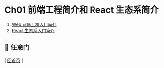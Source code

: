 # Ch01 前端工程简介和 React 生态系简介

1. [Web 前端工程入门简介](https://github.com/fsdev124/reactjs/blob/master/Ch01/front-end-introduction.md)
2. [React 生态系入门简介](https://github.com/fsdev124/reactjs/blob/master/Ch01/react-ecosystem-introduction.md)

## :door: 任意门
| [回首页](https://github.com/fsdev124/reactjs) |
